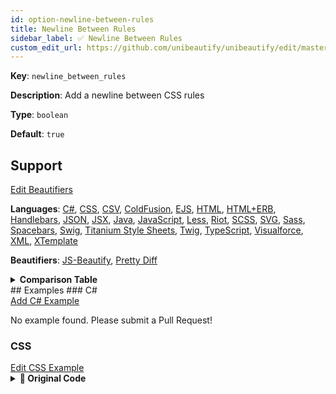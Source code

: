 ```yaml
---
id: option-newline-between-rules
title: Newline Between Rules
sidebar_label: ✅ Newline Between Rules
custom_edit_url: https://github.com/unibeautify/unibeautify/edit/master/src/options.ts
---
```

**Key**: `newline_between_rules`

**Description**: Add a newline between CSS rules

**Type**: `boolean`

**Default**: `true`

## Support
<div><a class="edit-page-link button" href="https://github.com/unibeautify/website/edit/master/docs/../scripts/generate-docs/beautifiers.ts" target="_blank">Edit Beautifiers</a></div>

**Languages**: [C#](/docs/language-csharp.html), [CSS](/docs/language-css.html), [CSV](/docs/language-csv.html), [ColdFusion](/docs/language-coldfusion.html), [EJS](/docs/language-ejs.html), [HTML](/docs/language-html.html), [HTML+ERB](/docs/language-html-erb.html), [Handlebars](/docs/language-handlebars.html), [JSON](/docs/language-json.html), [JSX](/docs/language-jsx.html), [Java](/docs/language-java.html), [JavaScript](/docs/language-javascript.html), [Less](/docs/language-less.html), [Riot](/docs/language-riot.html), [SCSS](/docs/language-scss.html), [SVG](/docs/language-svg.html), [Sass](/docs/language-sass.html), [Spacebars](/docs/language-spacebars.html), [Swig](/docs/language-swig.html), [Titanium Style Sheets](/docs/language-titanium-style-sheets.html), [Twig](/docs/language-twig.html), [TypeScript](/docs/language-typescript.html), [Visualforce](/docs/language-visualforce.html), [XML](/docs/language-xml.html), [XTemplate](/docs/language-xtemplate.html)

**Beautifiers**: [JS-Beautify](/docs/beautifier-js-beautify.html), [Pretty Diff](/docs/beautifier-pretty-diff.html)

<details><summary><strong>Comparison Table</strong></summary>
| Language | [JS-Beautify](/docs/beautifier-js-beautify.html) | [Pretty Diff](/docs/beautifier-pretty-diff.html) |
| --- | --- | --- |
| [C#](/docs/language-csharp.html) | &#10060; | &#9989; |
| [CSS](/docs/language-css.html) | &#9989; | &#9989; |
| [CSV](/docs/language-csv.html) | &#10060; | &#9989; |
| [ColdFusion](/docs/language-coldfusion.html) | &#10060; | &#9989; |
| [EJS](/docs/language-ejs.html) | &#10060; | &#9989; |
| [HTML](/docs/language-html.html) | &#10060; | &#9989; |
| [HTML+ERB](/docs/language-html-erb.html) | &#10060; | &#9989; |
| [Handlebars](/docs/language-handlebars.html) | &#10060; | &#9989; |
| [JSON](/docs/language-json.html) | &#10060; | &#9989; |
| [JSX](/docs/language-jsx.html) | &#10060; | &#9989; |
| [Java](/docs/language-java.html) | &#10060; | &#9989; |
| [JavaScript](/docs/language-javascript.html) | &#10060; | &#9989; |
| [Less](/docs/language-less.html) | &#10060; | &#9989; |
| [Riot](/docs/language-riot.html) | &#10060; | &#9989; |
| [SCSS](/docs/language-scss.html) | &#10060; | &#9989; |
| [SVG](/docs/language-svg.html) | &#10060; | &#9989; |
| [Sass](/docs/language-sass.html) | &#10060; | &#9989; |
| [Spacebars](/docs/language-spacebars.html) | &#10060; | &#9989; |
| [Swig](/docs/language-swig.html) | &#10060; | &#9989; |
| [Titanium Style Sheets](/docs/language-titanium-style-sheets.html) | &#10060; | &#9989; |
| [Twig](/docs/language-twig.html) | &#10060; | &#9989; |
| [TypeScript](/docs/language-typescript.html) | &#10060; | &#9989; |
| [Visualforce](/docs/language-visualforce.html) | &#10060; | &#9989; |
| [XML](/docs/language-xml.html) | &#10060; | &#9989; |
| [XTemplate](/docs/language-xtemplate.html) | &#10060; | &#9989; |
</details>
## Examples
### C#
<div><a class="edit-page-link button" href="https://github.com/unibeautify/website/new/master/docs/../examples/C%23/new?filename=newline_between_rules.txt&value=Type%20Example%20Here" target="_blank">Add C# Example</a></div>

No example found. Please submit a Pull Request!
### CSS
<div><a class="edit-page-link button" href="https://github.com/unibeautify/website/edit/master/docs/../examples/CSS/newline_between_rules.txt" target="_blank">Edit CSS Example</a></div>

<details><summary><strong>🚧 Original Code</strong></summary>
```CSS
.class1 {
    color: blue;
    background-color: red;
}

.class2 {
    color: red;
    background-color: yellow;
}
.class3 {
    color: yellow;
    background-color: green;
}

.selector-1,
.selector-2 {
    color: green;
    background-color: blue;
}

```
</details>
<details><summary><strong>🔧 `true`</strong></summary>
Using [JS-Beautify](/docs/beautifier-js-beautify.html) beautifier:
```CSS
.class1 {
  color: blue;
  background-color: red;
}

.class2 {
  color: red;
  background-color: yellow;
}

.class3 {
  color: yellow;
  background-color: green;
}

.selector-1,
.selector-2 {
  color: green;
  background-color: blue;
}
```
<details><summary>Configuration</summary>
A `.unibeautify.json` file would look like the following:
```json
{
  "CSS": {
    "indent_size": 2,
    "indent_char": " ",
    "newline_between_rules": true
  }
}
```
</details>
<details><summary>Difference from original</summary>
```diff
Index: true
===================================================================
--- true	Original
+++ true	Beautified
@@ -1,19 +1,20 @@
 .class1␣{␊
-␣␣␣␣color:␣blue;␊
-␣␣␣␣background-color:␣red;␊
+␣␣color:␣blue;␊
+␣␣background-color:␣red;␊
 }␊
 ␊
 .class2␣{␊
-␣␣␣␣color:␣red;␊
-␣␣␣␣background-color:␣yellow;␊
+␣␣color:␣red;␊
+␣␣background-color:␣yellow;␊
 }␊
+␊
 .class3␣{␊
-␣␣␣␣color:␣yellow;␊
-␣␣␣␣background-color:␣green;␊
+␣␣color:␣yellow;␊
+␣␣background-color:␣green;␊
 }␊
 ␊
 .selector-1,␊
 .selector-2␣{␊
-␣␣␣␣color:␣green;␊
-␣␣␣␣background-color:␣blue;␊
-}␊
+␣␣color:␣green;␊
+␣␣background-color:␣blue;␊
+}
\ No newline at end of file

```
</details>
</details>
<details><summary><strong>🔧 `false`</strong></summary>
Using [JS-Beautify](/docs/beautifier-js-beautify.html) beautifier:
```CSS
.class1 {
  color: blue;
  background-color: red;
}
.class2 {
  color: red;
  background-color: yellow;
}
.class3 {
  color: yellow;
  background-color: green;
}
.selector-1,
.selector-2 {
  color: green;
  background-color: blue;
}
```
<details><summary>Configuration</summary>
A `.unibeautify.json` file would look like the following:
```json
{
  "CSS": {
    "indent_size": 2,
    "indent_char": " ",
    "newline_between_rules": false
  }
}
```
</details>
<details><summary>Difference from original</summary>
```diff
Index: false
===================================================================
--- false	Original
+++ false	Beautified
@@ -1,19 +1,17 @@
 .class1␣{␊
-␣␣␣␣color:␣blue;␊
-␣␣␣␣background-color:␣red;␊
+␣␣color:␣blue;␊
+␣␣background-color:␣red;␊
 }␊
-␊
 .class2␣{␊
-␣␣␣␣color:␣red;␊
-␣␣␣␣background-color:␣yellow;␊
+␣␣color:␣red;␊
+␣␣background-color:␣yellow;␊
 }␊
 .class3␣{␊
-␣␣␣␣color:␣yellow;␊
-␣␣␣␣background-color:␣green;␊
+␣␣color:␣yellow;␊
+␣␣background-color:␣green;␊
 }␊
-␊
 .selector-1,␊
 .selector-2␣{␊
-␣␣␣␣color:␣green;␊
-␣␣␣␣background-color:␣blue;␊
-}␊
+␣␣color:␣green;␊
+␣␣background-color:␣blue;␊
+}
\ No newline at end of file

```
</details>
</details>
### CSV
<div><a class="edit-page-link button" href="https://github.com/unibeautify/website/new/master/docs/../examples/CSV/new?filename=newline_between_rules.txt&value=Type%20Example%20Here" target="_blank">Add CSV Example</a></div>

No example found. Please submit a Pull Request!
### ColdFusion
<div><a class="edit-page-link button" href="https://github.com/unibeautify/website/new/master/docs/../examples/ColdFusion/new?filename=newline_between_rules.txt&value=Type%20Example%20Here" target="_blank">Add ColdFusion Example</a></div>

No example found. Please submit a Pull Request!
### EJS
<div><a class="edit-page-link button" href="https://github.com/unibeautify/website/new/master/docs/../examples/EJS/new?filename=newline_between_rules.txt&value=Type%20Example%20Here" target="_blank">Add EJS Example</a></div>

No example found. Please submit a Pull Request!
### HTML
<div><a class="edit-page-link button" href="https://github.com/unibeautify/website/new/master/docs/../examples/HTML/new?filename=newline_between_rules.txt&value=Type%20Example%20Here" target="_blank">Add HTML Example</a></div>

No example found. Please submit a Pull Request!
### HTML+ERB
<div><a class="edit-page-link button" href="https://github.com/unibeautify/website/new/master/docs/../examples/HTML%2BERB/new?filename=newline_between_rules.txt&value=Type%20Example%20Here" target="_blank">Add HTML+ERB Example</a></div>

No example found. Please submit a Pull Request!
### Handlebars
<div><a class="edit-page-link button" href="https://github.com/unibeautify/website/new/master/docs/../examples/Handlebars/new?filename=newline_between_rules.txt&value=Type%20Example%20Here" target="_blank">Add Handlebars Example</a></div>

No example found. Please submit a Pull Request!
### JSON
<div><a class="edit-page-link button" href="https://github.com/unibeautify/website/new/master/docs/../examples/JSON/new?filename=newline_between_rules.txt&value=Type%20Example%20Here" target="_blank">Add JSON Example</a></div>

No example found. Please submit a Pull Request!
### JSX
<div><a class="edit-page-link button" href="https://github.com/unibeautify/website/new/master/docs/../examples/JSX/new?filename=newline_between_rules.txt&value=Type%20Example%20Here" target="_blank">Add JSX Example</a></div>

No example found. Please submit a Pull Request!
### Java
<div><a class="edit-page-link button" href="https://github.com/unibeautify/website/new/master/docs/../examples/Java/new?filename=newline_between_rules.txt&value=Type%20Example%20Here" target="_blank">Add Java Example</a></div>

No example found. Please submit a Pull Request!
### JavaScript
<div><a class="edit-page-link button" href="https://github.com/unibeautify/website/new/master/docs/../examples/JavaScript/new?filename=newline_between_rules.txt&value=Type%20Example%20Here" target="_blank">Add JavaScript Example</a></div>

No example found. Please submit a Pull Request!
### Less
<div><a class="edit-page-link button" href="https://github.com/unibeautify/website/new/master/docs/../examples/Less/new?filename=newline_between_rules.txt&value=Type%20Example%20Here" target="_blank">Add Less Example</a></div>

No example found. Please submit a Pull Request!
### Riot
<div><a class="edit-page-link button" href="https://github.com/unibeautify/website/new/master/docs/../examples/Riot/new?filename=newline_between_rules.txt&value=Type%20Example%20Here" target="_blank">Add Riot Example</a></div>

No example found. Please submit a Pull Request!
### SCSS
<div><a class="edit-page-link button" href="https://github.com/unibeautify/website/new/master/docs/../examples/SCSS/new?filename=newline_between_rules.txt&value=Type%20Example%20Here" target="_blank">Add SCSS Example</a></div>

No example found. Please submit a Pull Request!
### SVG
<div><a class="edit-page-link button" href="https://github.com/unibeautify/website/new/master/docs/../examples/SVG/new?filename=newline_between_rules.txt&value=Type%20Example%20Here" target="_blank">Add SVG Example</a></div>

No example found. Please submit a Pull Request!
### Sass
<div><a class="edit-page-link button" href="https://github.com/unibeautify/website/new/master/docs/../examples/Sass/new?filename=newline_between_rules.txt&value=Type%20Example%20Here" target="_blank">Add Sass Example</a></div>

No example found. Please submit a Pull Request!
### Spacebars
<div><a class="edit-page-link button" href="https://github.com/unibeautify/website/new/master/docs/../examples/Spacebars/new?filename=newline_between_rules.txt&value=Type%20Example%20Here" target="_blank">Add Spacebars Example</a></div>

No example found. Please submit a Pull Request!
### Swig
<div><a class="edit-page-link button" href="https://github.com/unibeautify/website/new/master/docs/../examples/Swig/new?filename=newline_between_rules.txt&value=Type%20Example%20Here" target="_blank">Add Swig Example</a></div>

No example found. Please submit a Pull Request!
### Titanium Style Sheets
<div><a class="edit-page-link button" href="https://github.com/unibeautify/website/new/master/docs/../examples/Titanium%20Style%20Sheets/new?filename=newline_between_rules.txt&value=Type%20Example%20Here" target="_blank">Add Titanium Style Sheets Example</a></div>

No example found. Please submit a Pull Request!
### Twig
<div><a class="edit-page-link button" href="https://github.com/unibeautify/website/new/master/docs/../examples/Twig/new?filename=newline_between_rules.txt&value=Type%20Example%20Here" target="_blank">Add Twig Example</a></div>

No example found. Please submit a Pull Request!
### TypeScript
<div><a class="edit-page-link button" href="https://github.com/unibeautify/website/new/master/docs/../examples/TypeScript/new?filename=newline_between_rules.txt&value=Type%20Example%20Here" target="_blank">Add TypeScript Example</a></div>

No example found. Please submit a Pull Request!
### Visualforce
<div><a class="edit-page-link button" href="https://github.com/unibeautify/website/new/master/docs/../examples/Visualforce/new?filename=newline_between_rules.txt&value=Type%20Example%20Here" target="_blank">Add Visualforce Example</a></div>

No example found. Please submit a Pull Request!
### XML
<div><a class="edit-page-link button" href="https://github.com/unibeautify/website/new/master/docs/../examples/XML/new?filename=newline_between_rules.txt&value=Type%20Example%20Here" target="_blank">Add XML Example</a></div>

No example found. Please submit a Pull Request!
### XTemplate
<div><a class="edit-page-link button" href="https://github.com/unibeautify/website/new/master/docs/../examples/XTemplate/new?filename=newline_between_rules.txt&value=Type%20Example%20Here" target="_blank">Add XTemplate Example</a></div>

No example found. Please submit a Pull Request!